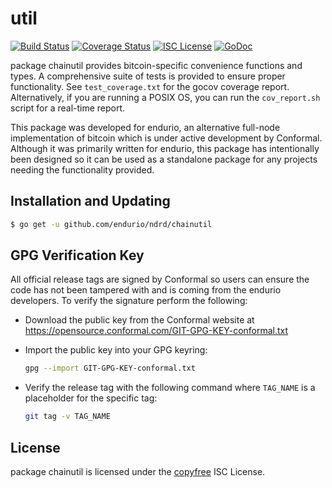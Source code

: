 util
=======

[![Build Status](http://img.shields.io/travis/endurio/ndrd/chainutil.svg)](https://travis-ci.org/endurio/ndrd/chainutil)
[![Coverage Status](http://img.shields.io/coveralls/endurio/ndrd/chainutil.svg)](https://coveralls.io/r/endurio/ndrd/chainutil?branch=master)
[![ISC License](http://img.shields.io/badge/license-ISC-blue.svg)](http://copyfree.org)
[![GoDoc](http://img.shields.io/badge/godoc-reference-blue.svg)](http://godoc.org/github.com/endurio/ndrd/chainutil)

package chainutil provides bitcoin-specific convenience functions and types.
A comprehensive suite of tests is provided to ensure proper functionality.  See
`test_coverage.txt` for the gocov coverage report.  Alternatively, if you are
running a POSIX OS, you can run the `cov_report.sh` script for a real-time
report.

This package was developed for endurio, an alternative full-node implementation of
bitcoin which is under active development by Conformal.  Although it was
primarily written for endurio, this package has intentionally been designed so it
can be used as a standalone package for any projects needing the functionality
provided.

## Installation and Updating

```bash
$ go get -u github.com/endurio/ndrd/chainutil
```

## GPG Verification Key

All official release tags are signed by Conformal so users can ensure the code
has not been tampered with and is coming from the endurio developers.  To
verify the signature perform the following:

- Download the public key from the Conformal website at
  https://opensource.conformal.com/GIT-GPG-KEY-conformal.txt

- Import the public key into your GPG keyring:
  ```bash
  gpg --import GIT-GPG-KEY-conformal.txt
  ```

- Verify the release tag with the following command where `TAG_NAME` is a
  placeholder for the specific tag:
  ```bash
  git tag -v TAG_NAME
  ```

## License

package chainutil is licensed under the [copyfree](http://copyfree.org) ISC
License.
